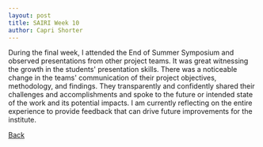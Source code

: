 ```yaml
---
layout: post
title: SAIRI Week 10
author: Capri Shorter
---
```


During the final week, I attended the End of Summer Symposium and observed presentations from other project teams.
It was great witnessing the growth in the students' presentation skills. There was a noticeable change in the teams'
communication of their project objectives, methodology, and findings. They transparently and confidently shared 
their challenges and accomplishments and spoke to the future or intended state of the work and its potential impacts.
I am currently reflecting on the entire experience to provide feedback that can drive future improvements for the institute. 

[Back](./)
